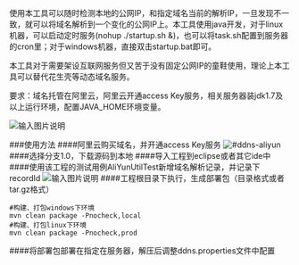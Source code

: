 使用本工具可以随时检测本地的公网IP，和指定域名当前的解析IP，一旦发现不一致，就可以将域名解析到一个变化的公网IP上。本工具使用java开发，对于linux机器，可以启动定时服务(nohup ./startup.sh &)，也可以将task.sh配置到服务器的cron里；对于windows机器，直接双击startup.bat即可。

本工具对于需要架设互联网服务但又苦于没有固定公网IP的童鞋使用，理论上本工具可以替代花生壳等动态域名服务。

要求：域名托管在阿里云，阿里云开通access Key服务，相关服务器装jdk1.7及以上运行环境，配置JAVA_HOME环境变量。

![输入图片说明](http://git.oschina.net/uploads/images/2016/0911/200431_2ec8abf9_639443.png "概念和设计思路")


###使用方法
####阿里云购买域名，并开通access Key服务
![#ddns-aliyun](http://git.oschina.net/uploads/images/2016/0911/200351_e8e22925_639443.png "如何开通access Key服务")
####选择分支1.0，下载源码到本地
####导入工程到eclipse或者其它ide中
####使用该工程的测试用例AliYunUtilTest新增域名解析记录，并记录下recordId
![输入图片说明](http://git.oschina.net/uploads/images/2016/0912/072310_e6f8244f_639443.png "在这里输入图片标题")
####工程根目录下执行，生成部署包（目录格式或者tar.gz格式）
```
#构建、打包windows下环境
mvn clean package -Pnocheck,local
#构建、打包linux下环境
mvn clean package -Pnocheck,prod
```
####将部署包部署在指定在服务器，解压后调整ddns.properties文件中配置


